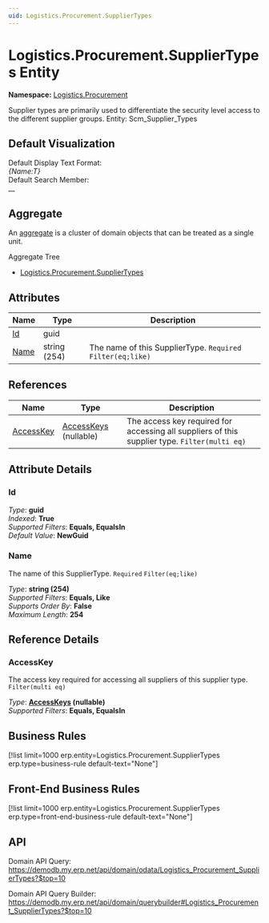 ```yaml
---
uid: Logistics.Procurement.SupplierTypes
---
```

# Logistics.Procurement.SupplierTypes Entity

**Namespace:** [Logistics.Procurement](Logistics.Procurement.md)  

Supplier types are primarily used to differentiate the security level access to the different supplier groups. Entity: Scm_Supplier_Types

## Default Visualization
Default Display Text Format:  
_{Name:T}_  
Default Search Member:  
__  

## Aggregate
An [aggregate](https://docs.erp.net/tech/advanced/concepts/aggregates.html) is a cluster of domain objects that can be treated as a single unit.  

Aggregate Tree  
* [Logistics.Procurement.SupplierTypes](Logistics.Procurement.SupplierTypes.md)  

## Attributes

| Name | Type | Description |
| ---- | ---- | --- |
| [Id](Logistics.Procurement.SupplierTypes.md#id) | guid |  
| [Name](Logistics.Procurement.SupplierTypes.md#name) | string (254) | The name of this SupplierType. `Required` `Filter(eq;like)` 

## References

| Name | Type | Description |
| ---- | ---- | --- |
| [AccessKey](Logistics.Procurement.SupplierTypes.md#accesskey) | [AccessKeys](Systems.Security.AccessKeys.md) (nullable) | The access key required for accessing all suppliers of this supplier type. `Filter(multi eq)` |


## Attribute Details

### Id

_Type_: **guid**  
_Indexed_: **True**  
_Supported Filters_: **Equals, EqualsIn**  
_Default Value_: **NewGuid**  

### Name

The name of this SupplierType. `Required` `Filter(eq;like)`

_Type_: **string (254)**  
_Supported Filters_: **Equals, Like**  
_Supports Order By_: **False**  
_Maximum Length_: **254**  


## Reference Details

### AccessKey

The access key required for accessing all suppliers of this supplier type. `Filter(multi eq)`

_Type_: **[AccessKeys](Systems.Security.AccessKeys.md) (nullable)**  
_Supported Filters_: **Equals, EqualsIn**  



## Business Rules

[!list limit=1000 erp.entity=Logistics.Procurement.SupplierTypes erp.type=business-rule default-text="None"]

## Front-End Business Rules

[!list limit=1000 erp.entity=Logistics.Procurement.SupplierTypes erp.type=front-end-business-rule default-text="None"]

## API

Domain API Query:
<https://demodb.my.erp.net/api/domain/odata/Logistics_Procurement_SupplierTypes?$top=10>

Domain API Query Builder:
<https://demodb.my.erp.net/api/domain/querybuilder#Logistics_Procurement_SupplierTypes?$top=10>

